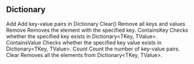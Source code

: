 ## Dictionary 

Add
Add key-value pairs in Dictionary
Clear()
Remove all keys and values
Remove
Removes the element with the specified key.
ContainsKey
Checks whether the specified key exists in Dictionary<TKey, TValue>.
ContainsValue
Checks whether the specified key value exists in Dictionary<TKey, TValue>.
Count
Count the number of key-value pairs.
Clear
Removes all the elements from Dictionary<TKey, TValue>.